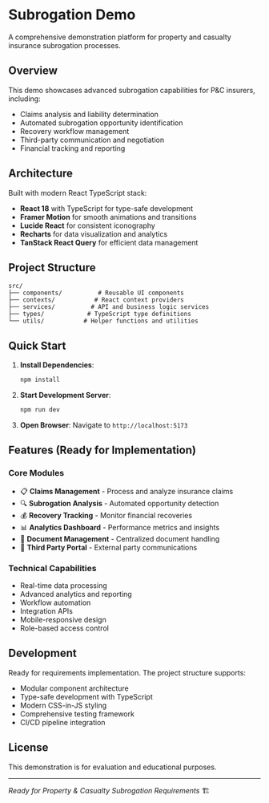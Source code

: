 # Subrogation Demo

A comprehensive demonstration platform for property and casualty insurance subrogation processes.

## Overview

This demo showcases advanced subrogation capabilities for P&C insurers, including:
- Claims analysis and liability determination
- Automated subrogation opportunity identification  
- Recovery workflow management
- Third-party communication and negotiation
- Financial tracking and reporting

## Architecture

Built with modern React TypeScript stack:
- **React 18** with TypeScript for type-safe development
- **Framer Motion** for smooth animations and transitions
- **Lucide React** for consistent iconography
- **Recharts** for data visualization and analytics
- **TanStack React Query** for efficient data management

## Project Structure

```
src/
├── components/          # Reusable UI components
├── contexts/           # React context providers
├── services/          # API and business logic services
├── types/            # TypeScript type definitions
└── utils/           # Helper functions and utilities
```

## Quick Start

1. **Install Dependencies**:
   ```bash
   npm install
   ```

2. **Start Development Server**:
   ```bash
   npm run dev
   ```

3. **Open Browser**: Navigate to `http://localhost:5173`

## Features (Ready for Implementation)

### Core Modules
- 📋 **Claims Management** - Process and analyze insurance claims
- 🔍 **Subrogation Analysis** - Automated opportunity detection
- 💰 **Recovery Tracking** - Monitor financial recoveries
- 📊 **Analytics Dashboard** - Performance metrics and insights
- 📝 **Document Management** - Centralized document handling
- 🤝 **Third Party Portal** - External party communications

### Technical Capabilities
- Real-time data processing
- Advanced analytics and reporting  
- Workflow automation
- Integration APIs
- Mobile-responsive design
- Role-based access control

## Development

Ready for requirements implementation. The project structure supports:
- Modular component architecture
- Type-safe development with TypeScript
- Modern CSS-in-JS styling
- Comprehensive testing framework
- CI/CD pipeline integration

## License

This demonstration is for evaluation and educational purposes.

---

*Ready for Property & Casualty Subrogation Requirements* 🏗️
